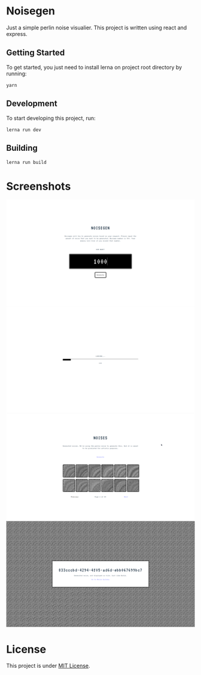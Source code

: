 # Noisegen

Just a simple perlin noise visualier. This project is written using react and express.

## Getting Started

To get started, you just need to install lerna on project root directory by running:

```
yarn
```

## Development

To start developing this project, run:

```
lerna run dev
```

## Building

```
lerna run build
```

# Screenshots

![](./screenshots/2023-01-11-16-14-50.png)
![](./screenshots/2023-01-11-16-14-57.png)
![](./screenshots/2023-01-11-16-15-31.png)
![](./screenshots/2023-01-11-16-15-41.png)

# License

This project is under [MIT License](./LICENSE).
